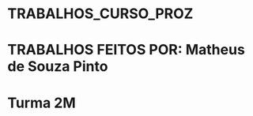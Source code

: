 # TRABALHOS_CURSO_PROZ
# TRABALHOS FEITOS POR: Matheus de Souza Pinto
#                       Turma 2M
